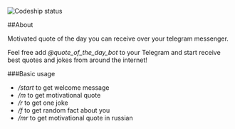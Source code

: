 ![Codeship status](https://codeship.com/projects/141973/status?branch=master)

##About

Motivated quote of the day you can receive over your telegram messenger.

Feel free add _@quote_of_the_day_bot_ to your Telegram and start receive best quotes and jokes from around the internet!

###Basic usage

* _/start_ to get welcome message
* _/m_ to get motivational quote
* _/r_ to get one joke
* _/f_ to get random fact about you
* _/mr_ to get motivational quote in russian